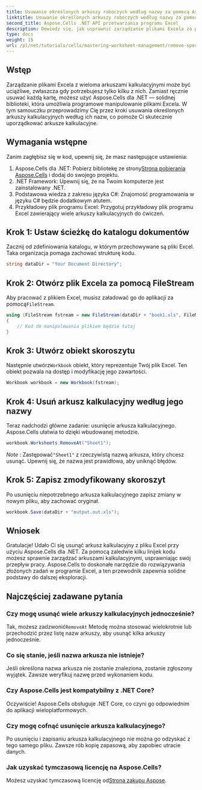 ```yaml
---
title: Usuwanie określonych arkuszy roboczych według nazwy za pomocą Aspose.Cells
linktitle: Usuwanie określonych arkuszy roboczych według nazwy za pomocą Aspose.Cells
second_title: Aspose.Cells .NET API przetwarzania programu Excel
description: Dowiedz się, jak usprawnić zarządzanie plikami Excela za pomocą Aspose.Cells dla .NET. Ten przewodnik przeprowadzi Cię przez kroki programowego usuwania określonych arkuszy kalkulacyjnych według nazwy, oszczędzając Twój czas i utrzymując arkusze kalkulacyjne w porządku.
type: docs
weight: 15
url: /pl/net/tutorials/cells/mastering-worksheet-management/remove-specific-worksheets-by-name/
---
```

## Wstęp

Zarządzanie plikami Excela z wieloma arkuszami kalkulacyjnymi może być uciążliwe, zwłaszcza gdy potrzebujesz tylko kilku z nich. Zamiast ręcznie usuwać każdą kartę, możesz użyć Aspose.Cells dla .NET — solidnej biblioteki, która umożliwia programowe manipulowanie plikami Excela. W tym samouczku przeprowadzimy Cię przez kroki usuwania określonych arkuszy kalkulacyjnych według ich nazw, co pomoże Ci skutecznie uporządkować arkusze kalkulacyjne.

## Wymagania wstępne

Zanim zagłębisz się w kod, upewnij się, że masz następujące ustawienia:

1.  Aspose.Cells dla .NET: Pobierz bibliotekę ze strony[Strona pobierania Aspose.Cells](https://releases.aspose.com/cells/net/) i dodaj do swojego projektu.
2. .NET Framework: Upewnij się, że na Twoim komputerze jest zainstalowany .NET.
3. Podstawowa wiedza z zakresu języka C#: Znajomość programowania w języku C# będzie dodatkowym atutem.
4. Przykładowy plik programu Excel: Przygotuj przykładowy plik programu Excel zawierający wiele arkuszy kalkulacyjnych do ćwiczeń.

## Krok 1: Ustaw ścieżkę do katalogu dokumentów

Zacznij od zdefiniowania katalogu, w którym przechowywane są pliki Excel. Taka organizacja pomaga zachować strukturę kodu.

```csharp
string dataDir = "Your Document Directory";
```

## Krok 2: Otwórz plik Excela za pomocą FileStream

 Aby pracować z plikiem Excel, musisz załadować go do aplikacji za pomocą`FileStream`.

```csharp
using (FileStream fstream = new FileStream(dataDir + "book1.xls", FileMode.Open))
{
    // Kod do manipulowania plikiem będzie tutaj
}
```

## Krok 3: Utwórz obiekt skoroszytu

 Następnie utwórz`Workbook` obiekt, który reprezentuje Twój plik Excel. Ten obiekt pozwala na dostęp i modyfikację jego zawartości.

```csharp
Workbook workbook = new Workbook(fstream);
```

## Krok 4: Usuń arkusz kalkulacyjny według jego nazwy

Teraz nadchodzi główne zadanie: usunięcie arkusza kalkulacyjnego. Aspose.Cells ułatwia to dzięki wbudowanej metodzie.

```csharp
workbook.Worksheets.RemoveAt("Sheet1");
```

*Note* : Zastępować`"Sheet1"` z rzeczywistą nazwą arkusza, który chcesz usunąć. Upewnij się, że nazwa jest prawidłowa, aby uniknąć błędów.

## Krok 5: Zapisz zmodyfikowany skoroszyt

Po usunięciu niepotrzebnego arkusza kalkulacyjnego zapisz zmiany w nowym pliku, aby zachować oryginał.

```csharp
workbook.Save(dataDir + "output.out.xls");
```

## Wniosek

Gratulacje! Udało Ci się usunąć arkusz kalkulacyjny z pliku Excel przy użyciu Aspose.Cells dla .NET. Za pomocą zaledwie kilku linijek kodu możesz sprawnie zarządzać arkuszami kalkulacyjnymi, usprawniając swój przepływ pracy. Aspose.Cells to doskonałe narzędzie do rozwiązywania złożonych zadań w programie Excel, a ten przewodnik zapewnia solidne podstawy do dalszej eksploracji.

## Najczęściej zadawane pytania

### Czy mogę usunąć wiele arkuszy kalkulacyjnych jednocześnie?

 Tak, możesz zadzwonić`RemoveAt` Metodę można stosować wielokrotnie lub przechodzić przez listę nazw arkuszy, aby usunąć kilka arkuszy jednocześnie.

### Co się stanie, jeśli nazwa arkusza nie istnieje?

Jeśli określona nazwa arkusza nie zostanie znaleziona, zostanie zgłoszony wyjątek. Zawsze weryfikuj nazwę przed wykonaniem kodu.

### Czy Aspose.Cells jest kompatybilny z .NET Core?

Oczywiście! Aspose.Cells obsługuje .NET Core, co czyni go odpowiednim do aplikacji wieloplatformowych.

### Czy mogę cofnąć usunięcie arkusza kalkulacyjnego?

Po usunięciu i zapisaniu arkusza kalkulacyjnego nie można go odzyskać z tego samego pliku. Zawsze rób kopię zapasową, aby zapobiec utracie danych.

### Jak uzyskać tymczasową licencję na Aspose.Cells?

Możesz uzyskać tymczasową licencję od[Strona zakupu Aspose](https://purchase.aspose.com/temporary-license/).
